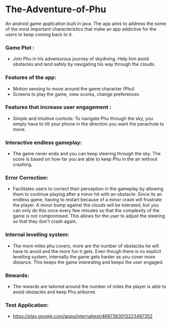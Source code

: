 # The-Adventure-of-Phu
An android game application built in java. 
The app aims to address the some of the most important characteristics that make an app addictive for the users to keep coming back to it.

###	Game Plot :
-	Join Phu in his adventurous journey of skydiving. Help him avoid obstacles and land safely by navigating his way through the clouds.

###	Features of the app: 
-	Motion sensing to move around the game character (Phu)
-	Screens to play the game, view scores, change preferences

###	Features that increase user engagement :
-	Simple and intuitive controls: 
To navigate Phu through the sky, you simply have to tilt your phone in the direction you want the parachute to move.

###	Interactive endless gameplay: 
- The game never ends and you can keep steering through the sky. The score is based on how far you are able to keep Phu in the air without crashing.

###	Error Correction:
- Facilitates users to correct their perception in the gameplay by allowing them to continue playing after a minor hit with an obstacle: Since its an endless game, having to restart because of a minor crash will frustrate the player. A minor bump against the clouds will be tolerated, but you can only do this once every few minutes so that the complexity of the game is not compromised. This allows for the user to adjust the steering so that they don't crash again.

###	Internal levelling system:  
- The more miles phu covers, more are the number of obstacles he will have to avoid and the more fun it gets. Even though there is no explicit levelling system, internally the game gets harder as you cover more distance. This keeps the game interesting and keeps the user engaged.

###	Rewards: 
- The rewards are tailored around the number of miles the player is able to avoid obstacles and keep Phu airborne. 

###	Test Application:
-	https://play.google.com/apps/internaltest/4697363013223497352

